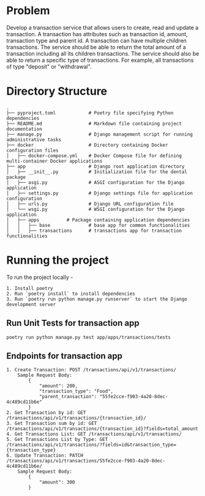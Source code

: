 # Problem
Develop a transaction service that allows users to create, read and update a transaction. A transaction has attributes such as transaction id, amount, transaction type and parent id. A transaction can have multiple children transactions. The service should be able to return the total amount of a transaction including all its children transactions.
The service should also be able to return a specific type of transactions. For example, all transactions of type "deposit" or "withdrawal". 

# Directory Structure
```
.
├── pyproject.toml            # Poetry file specifying Python dependencies
├── README.md                 # Markdown file containing project documentation
├── manage.py                 # Django management script for running administrative tasks
├── docker                    # Directory containing Docker configuration files
│   ├── docker-compose.yml    # Docker Compose file for defining multi-container Docker applications
├── app                       # Django root application directory
│   ├── __init__.py           # Initialization file for the dental package
│   ├── asgi.py               # ASGI configuration for the Django application
│   ├── settings.py           # Django settings file for application configuration
│   ├── urls.py               # Django URL configuration file
│   └── wsgi.py               # WSGI configuration for the Django application
│   ├── apps          # Package containing application dependencies
│   │   ├── base              # base app for common functionalities
│   │   ├── transactions      # transactions app for transaction functionalities
```

# Running the project

To run the project locally -

```
1. Install poetry
2. Run `poetry install` to install dependencies
3. Run `poetry run python manage.py runserver` to start the Django development server
```

## Run Unit Tests for transaction app
```
poetry run python manage.py test app/apps/transactions/tests
```

## Endpoints for transaction app
```
1. Create Transaction: POST /transactions/api/v1/transactions/
    Sample Request Body: 
        {
            "amount": 200,
            "transaction_type": "Food",
            "parent_transaction": "55fe2cce-f903-4a20-8dec-4c489cd11b6e"
        }
2. Get Transaction by id: GET /transactions/api/v1/transactions/{transaction_id}/
3. Get Transaction sum by id: GET /transactions/api/v1/transactions/{transaction_id}?fields=total_amount
4. Get Transactions List: GET /transactions/api/v1/transactions/
5. Get Transactions List by Type: GET /transactions/api/v1/transactions/?fields=id&transaction_type={transaction_type}
6. Update Transaction: PATCH /transactions/api/v1/transactions/55fe2cce-f903-4a20-8dec-4c489cd11b6e/
    Sample Request Body: 
        {
            "amount": 300
        }
```

